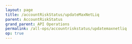 ```yaml
---
layout: page
title: /accountRiskStatus/updateMaxNetLiq
parent: AccountRiskStatus
grand_parent: API Operations
permalink: /all-ops/accountriskstatus/updatemaxnetliq
op: true
---
```


<script>
    window.addEventListener('load', () => {
        const TDV = Symbol.for('tdv-docs');
        const SiteStorage = window[TDV].SiteStorage;

        window[TDV].defineTryit({
            name: 'UpdateMaxNetLiq',
            endpoint: '/accountRiskCategory/updateMaxNetLiq',
            method: 'POST',
            params: {
                accountId: 0,
                maxNetLiq: 0
            }
        });

        window[TDV].buildCallouts(
            window[TDV].buildCallouts.defaultAuthWarning,
            window[TDV].buildCallouts.defaultVendorWarning,
        );
    });

</script>

<div id="vendor-warning"></div>